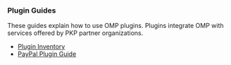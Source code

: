 
### Plugin Guides

These guides explain how to use OMP plugins. Plugins integrate OMP with services offered by PKP partner organizations.

- [Plugin Inventory](/plugin-inventory/en/)
- [PayPal Plugin Guide](/using-paypal-for-ojs-and-ocs/en/)
